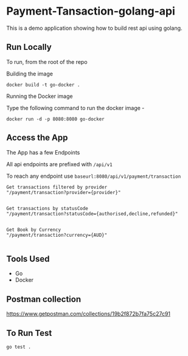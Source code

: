 # Payment-Tansaction-golang-api

This is a demo application showing how to build rest api using golang.

## Run Locally

To run, from the root of the repo

Building the image

```
docker build -t go-docker .
```

Running the Docker image

Type the following command to run the docker image -

```
docker run -d -p 8080:8080 go-docker
```

## Access the App 

The App has a few Endpoints

All api endpoints are prefixed with `/api/v1`

To reach any endpoint use `baseurl:8080/api/v1/payment/transaction`

```text
Get transactions filtered by provider
"/payment/transaction?provider={provider}" 


Get transactions by statusCode
"/payment/transaction?statusCode={authorised,decline,refunded}" 


Get Book by Currency
"/payment/transaction?currency={AUD}" 


```

## Tools Used

 - Go
 - Docker
 
## Postman collection
   https://www.getpostman.com/collections/19b2f872b7fa75c27c91

## To Run Test
 ```
go test .
```

